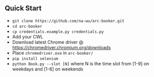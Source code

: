 ## Quick Start
- `git clone https://github.com/na-wu/arc-booker.git`
- `cd arc-booker`
- `cp credentials.example.py credentials.py`
- Add your CWL
- Download latest Chrome driver @ https://chromedriver.chromium.org/downloads
- Place `chromedriver.exe` in `arc-booker/`
- `pip install selenium`
- `python Book.py --slot [N]` where N is the time slot from [1-9] on weekdays and [1-6] on weekends